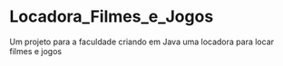# Locadora_Filmes_e_Jogos
Um projeto para a faculdade criando em Java uma locadora para locar filmes e jogos
